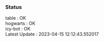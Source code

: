 ### Status


table : OK  
hogwarts : OK  
icy-bot : OK  
Latest Update : 2023-04-15 12:12:43.552017
